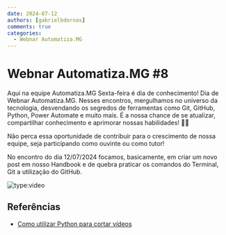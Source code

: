 ```yaml
---
date: 2024-07-12
authors: [gabrielbdornas]
comments: true
categories:
  - Webnar Automatiza.MG
---
```


# Webnar Automatiza.MG #8

Aqui na equipe Automatiza.MG Sexta-feira é dia de conhecimento!
Dia de Webnar Automatiza.MG.
Nesses encontros, mergulhamos no universo da tecnologia, desvendando os segredos de ferramentas como Git, GitHub, Python, Power Automate e muito mais.
É a nossa chance de se atualizar, compartilhar conhecimento e aprimorar nossas habilidades! :rocket::rocket:

<!-- more -->

Não perca essa oportunidade de contribuir para o crescimento de nossa equipe, seja participando como ouvinte ou como tutor!

No encontro do dia 12/07/2024 focamos, basicamente, em criar um novo post em nosso Handbook e de quebra praticar os comandos do Terminal, Git a utilização do GitHub.

![type:video](https://www.youtube.com/embed/M_pwvhxsixs)

## Referências

- [Como utilizar Python para cortar vídeos](./20240725_como_utilizar_python_para_cortar_videos.md)
